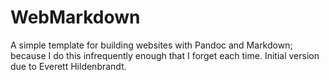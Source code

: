 # WebMarkdown

A simple template for building websites with Pandoc and Markdown;
because I do this infrequently enough that I forget each time.
Initial version due to Everett Hildenbrandt.
